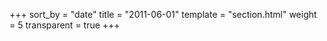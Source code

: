 +++
sort_by = "date"
title = "2011-06-01"
template = "section.html"
weight = 5
transparent = true
+++